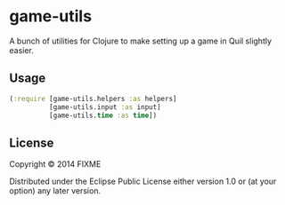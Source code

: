 # game-utils

A bunch of utilities for Clojure to make setting up a game in Quil slightly
easier.

## Usage

```clojure
(:require [game-utils.helpers :as helpers]
          [game-utils.input :as input]
          [game-utils.time :as time])
```

## License

Copyright © 2014 FIXME

Distributed under the Eclipse Public License either version 1.0 or (at
your option) any later version.
